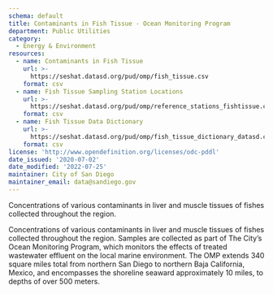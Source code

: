 ```yaml
---
schema: default
title: Contaminants in Fish Tissue - Ocean Monitoring Program
department: Public Utilities
category:
  - Energy & Environment
resources:
  - name: Contaminants in Fish Tissue
    url: >-
      https://seshat.datasd.org/pud/omp/fish_tissue.csv
    format: csv
  - name: Fish Tissue Sampling Station Locations
    url: >-
      https://seshat.datasd.org/pud/omp/reference_stations_fishtissue.csv
    format: csv
  - name: Fish Tissue Data Dictionary
    url: >-
      https://seshat.datasd.org/pud/omp/fish_tissue_dictionary_datasd.csv
    format: csv
license: 'http://www.opendefinition.org/licenses/odc-pddl'
date_issued: '2020-07-02'
date_modified: '2022-07-25'
maintainer: City of San Diego
maintainer_email: data@sandiego.gov
---
```

Concentrations of various contaminants in liver and muscle tissues of fishes collected throughout the region. 
<!--more-->
Concentrations of various contaminants in liver and muscle tissues of fishes collected throughout the region. Samples are collected as part of The City’s Ocean Monitoring Program, which monitors the effects of treated wastewater effluent on the local marine environment. The OMP extends 340 square miles total from northern San Diego to northern Baja California, Mexico, and encompasses the shoreline seaward approximately 10 miles, to depths of over 500 meters.


